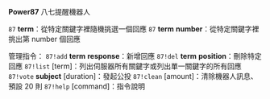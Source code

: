 **Power87** 八七提醒機器人

`87` __term__：從特定關鍵字裡隨機挑選一個回應
`87` __term__ __number__：從特定關鍵字裡挑出第 number 個回應

管理指令：
`87!add` __term__ __response__：新增回應
`87!del` __term__ __position__：刪除特定回應
`87!list` [term]：列出伺服器所有關鍵字或列出單一關鍵字的所有回應
`87!vote` __subject__ [duration]：發起公投
`87!clean` [amount]：清除機器人訊息、預設 20 則
`87!help` [command]：指令說明
